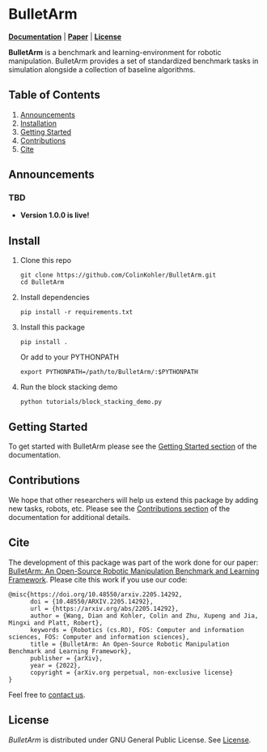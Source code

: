 # BulletArm
**[Documentation](https://colinkohler.github.io/BulletArm/)** | **[Paper](https://arxiv.org/abs/2205.14292)** | **[License](https://github.com/ColinKohler/BulletArm/blob/main/LICENSE)**

**BulletArm** is a benchmark and learning-environment for robotic manipulation. BulletArm provides a set of standardized 
benchmark tasks in simulation alongside a collection of baseline algorithms.

## Table of Contents
1. [Announcements](#anouncements)
2. [Installation](#install)
3. [Getting Started](#getting_started)
4. [Contributions](#contributions)
5. [Cite](#cite)

<a name="announcements"></a>
## Announcements

### TBD
- <b>Version 1.0.0 is live!</b>

<a name="install"></a>
## Install
1. Clone this repo
    ```
    git clone https://github.com/ColinKohler/BulletArm.git
    cd BulletArm
    ```
2. Install dependencies
    ```
    pip install -r requirements.txt 
    ```
3. Install this package
    ```
    pip install .
    ```
    Or add to your PYTHONPATH
    ```
    export PYTHONPATH=/path/to/BulletArm/:$PYTHONPATH
    ```
4. Run the block stacking demo
    ```
    python tutorials/block_stacking_demo.py
    ```

<a name="getting_started"></a>
## Getting Started
To get started with BulletArm please see the [Getting Started section](https://colinkohler.github.io/BulletArm/api/getting_started.html) of
the documentation.

<a name="contributions"></a>
## Contributions
We hope that other researchers will help us extend this package by adding new tasks, robots, etc. Please see the 
[Contributions section](https://colinkohler.github.io/BulletArm/api/contributions.html) of the documentation for additional details.

<a name="cite"></a>
## Cite
The development of this package was part of the work done for our paper: [BulletArm: An Open-Source Robotic Manipulation
Benchmark and Learning Framework](https://arxiv.org/abs/2205.14292). Please cite this work if you use our code:
```
@misc{https://doi.org/10.48550/arxiv.2205.14292,
      doi = {10.48550/ARXIV.2205.14292},
      url = {https://arxiv.org/abs/2205.14292},
      author = {Wang, Dian and Kohler, Colin and Zhu, Xupeng and Jia, Mingxi and Platt, Robert},
      keywords = {Robotics (cs.RO), FOS: Computer and information sciences, FOS: Computer and information sciences},
      title = {BulletArm: An Open-Source Robotic Manipulation Benchmark and Learning Framework},
      publisher = {arXiv},
      year = {2022},
      copyright = {arXiv.org perpetual, non-exclusive license}
} 
```
Feel free to [contact us](mailto:kohler.c@northeastern.edu).

## License
*BulletArm* is distributed under GNU General Public License. See [License](https://github.com/ColinKohler/BulletArm/blob/main/LICENSE).
